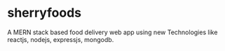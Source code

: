 # sherryfoods
A MERN stack based food delivery web app using new Technologies like reactjs, nodejs, expressjs, mongodb.
